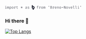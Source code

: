 <img src="/import.svg" height="16" alt="import * as benove" />

### Hi there 👋

[![Top Langs](https://github-readme-stats.vercel.app/api/top-langs/?username=brenonovelli&layout=compact)](https://www.linkedin.com/in/brenonovelli/)

<!--
**brenonovelli/brenonovelli** is a ✨ _special_ ✨ repository because its `README.md` (this file) appears on your GitHub profile.

Here are some ideas to get you started:

- 🔭 I’m currently working on ...
- 🌱 I’m currently learning ...
- 👯 I’m looking to collaborate on ...
- 🤔 I’m looking for help with ...
- 💬 Ask me about ...
- 📫 How to reach me: ...
- 😄 Pronouns: ...
- ⚡ Fun fact: ...
-->
